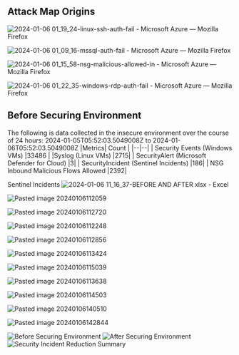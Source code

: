 ## Attack Map Origins



![2024-01-06 01_19_24-linux-ssh-auth-fail - Microsoft Azure — Mozilla Firefox](https://github.com/paRaade/Global-Threat-Visualization-Azure-Honeynet-Mapping/assets/126734769/768802e4-2803-4d42-b9cc-616cd9fe9040)


![2024-01-06 01_09_16-mssql-auth-fail - Microsoft Azure — Mozilla Firefox](https://github.com/paRaade/Global-Threat-Visualization-Azure-Honeynet-Mapping/assets/126734769/309b126f-d963-4704-a864-1cf18944c3c3)


![2024-01-06 01_15_58-nsg-malicious-allowed-in - Microsoft Azure — Mozilla Firefox](https://github.com/paRaade/Global-Threat-Visualization-Azure-Honeynet-Mapping/assets/126734769/623b668b-bce2-4eb3-b571-f1e982b55efe)


![2024-01-06 01_22_35-windows-rdp-auth-fail - Microsoft Azure — Mozilla Firefox](https://github.com/paRaade/Global-Threat-Visualization-Azure-Honeynet-Mapping/assets/126734769/1c5fec52-3a32-48ad-873e-cf197a1e56c9)


## **Before Securing Environment**

The following is data collected in the insecure environment over the course of 24 hours:
2024-01-05T05:52:03.5049008Z to 2024-01-06T05:52:03.5049008Z
|Metrics| Count |
|--|--|
| Security Events (Windows VMs) |33486  |
|Syslog (Linux VMs) |2715|
| SecurityAlert (Microsoft Defender for Cloud) |3|
| SecurityIncident (Sentinel Incidents) |186|
| NSG Inbound Malicious Flows Allowed |2392|





Sentinel Incidents
![2024-01-06 11_16_37-BEFORE AND AFTER xlsx - Excel](https://github.com/paRaade/Global-Threat-Visualization-Azure-Honeynet-Mapping/assets/126734769/8e59c704-4404-44e2-88d1-c36d99953b96)


![Pasted image 20240106112059](https://github.com/paRaade/Global-Threat-Visualization-Azure-Honeynet-Mapping/assets/126734769/69369069-03be-455d-b3a7-c9246dc47849)

![Pasted image 20240106112720](https://github.com/paRaade/Global-Threat-Visualization-Azure-Honeynet-Mapping/assets/126734769/71dff6b4-06b4-4821-ad64-a93c1a3e7d21)

![Pasted image 20240106112248](https://github.com/paRaade/Global-Threat-Visualization-Azure-Honeynet-Mapping/assets/126734769/8761ff89-4fec-4c90-93b6-4ebafbe0d85f)

![Pasted image 20240106112856](https://github.com/paRaade/Global-Threat-Visualization-Azure-Honeynet-Mapping/assets/126734769/8e5c5a3c-608a-4383-a95f-440faa07109a)

![Pasted image 20240106113424](https://github.com/paRaade/Global-Threat-Visualization-Azure-Honeynet-Mapping/assets/126734769/f6b1cf62-77d3-4f8f-8119-c24a3929e877)

![Pasted image 20240106115039](https://github.com/paRaade/Global-Threat-Visualization-Azure-Honeynet-Mapping/assets/126734769/753ddb06-a067-4a0c-a667-9f4de5beadd2)


![Pasted image 20240106113638](https://github.com/paRaade/Global-Threat-Visualization-Azure-Honeynet-Mapping/assets/126734769/a0e38e59-8175-4dc1-b684-86b55e1dcacb)

![Pasted image 20240106114503](https://github.com/paRaade/Global-Threat-Visualization-Azure-Honeynet-Mapping/assets/126734769/7a0d09e3-b9fe-400b-b339-57eb0fc7674a)

![Pasted image 20240106140510](https://github.com/paRaade/Global-Threat-Visualization-Azure-Honeynet-Mapping/assets/126734769/b6d1517c-b64c-41eb-bb3c-b6a4ef53c279)

![Pasted image 20240106142844](https://github.com/paRaade/Global-Threat-Visualization-Azure-Honeynet-Mapping/assets/126734769/bb3ce11e-a5a5-4252-99be-7c4d795fe8ed)


![Before Securing Environment](https://github.com/paRaade/Global-Threat-Visualization-Azure-Honeynet-Mapping/assets/126734769/82b835f4-430d-4bd3-bb33-b4df90c28ce9)
![After Securing Environment](https://github.com/paRaade/Global-Threat-Visualization-Azure-Honeynet-Mapping/assets/126734769/d9c6e525-8f20-476b-a06e-8e360b9bd2c6)
![Security Incident Reduction Summary](https://github.com/paRaade/Global-Threat-Visualization-Azure-Honeynet-Mapping/assets/126734769/159ea89a-f066-47d2-9343-ec13330cbf79)

